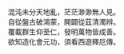 ## 

##### 





<center>混沌未分天地亂，茫茫渺渺無人見。

<center>自從盤古破鴻蒙，開闢從茲清濁辨。

<center>覆載群生仰至仁，發明萬物皆成善。

<center>欲知造化會元功，須看西遊釋厄傳。

